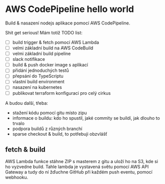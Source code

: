 # AWS CodePipeline hello world

Build & nasazení nodejs aplikace pomocí AWS CodePipeline.

Shit get serious! Mám totiž TODO list:

- [ ] build trigger & fetch pomocí AWS Lambda
- [ ] velmi základní build na AWS CodeBuild
- [ ] velmi základní build pipeline
- [ ] slack notifikace
- [ ] build & push docker image s aplikací
- [ ] přidání jednoduchých testů
- [ ] přepsání do TypeScriptu
- [ ] vlastní build environment
- [ ] nasazení na kubernetes
- [ ] publikovat terraform konfiguraci pro celý cirkus

A budou další, třeba:

- stažení kódu pomocí gitu místo zipu
- informace o buildu: kdo ho spustil, jaké commity se buildí, jak dlouho to trvalo
- podpora buildů z různých branchí
- sparse checkout & build, to potřebuji obzvlášť

## fetch & build

AWS Lambda funkce stáhne ZIP s masterem z gitu a uloží ho na S3, kde si ho vyzvedne build. Tahle lambda je vystavená
světu pomocí AWS API Gateway a tudy do ní žďuchne GitHub při každém push eventu, pomocí webhooku.

